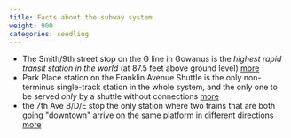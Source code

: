 ```yaml
---
title: Facts about the subway system
weight: 900
categories: seedling
---
```


- The Smith/9th street stop on the G line in Gowanus is the *highest rapid transit station in the world* (at 87.5 feet above ground level) [more](https://en.wikipedia.org/wiki/Smith%E2%80%93Ninth_Streets_station)
- Park Place station on the Franklin Avenue Shuttle is the only non-terminus single-track station in the whole system, and the only one to be served *only* by a shuttle without connections [more](https://en.wikipedia.org/wiki/Park_Place_station_(BMT_Franklin_Avenue_Line))
- the 7th Ave B/D/E stop the only station where two trains that are both going "downtown" arrive on the same platform in different directions [more](https://en.wikipedia.org/wiki/Seventh_Avenue_station_(IND_lines))